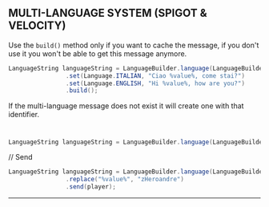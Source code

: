 ## MULTI-LANGUAGE SYSTEM  (SPIGOT & VELOCITY)

Use the `build()` method only if you want to cache the message, if you don't use it you won't be able to get this message anymore.
```java
LanguageString languageString = LanguageBuilder.language(LanguageBuilder.identifier(this, "hi-user"))
                .set(Language.ITALIAN, "Ciao %value%, come stai?")
                .set(Language.ENGLISH, "Hi %value%, how are you?")
                .build();
```

If the multi-language message does not exist it will create one with that identifier.
#
```java
LanguageString languageString = LanguageBuilder.language(LanguageBuilder.identifier(this, "hi-user"));
```

// Send
```java
LanguageString languageString = LanguageBuilder.language(LanguageBuilder.identifier(this, "hi-user"))
                .replace("%value%", "zHeroandre")
                .send(player);
```

----
